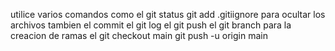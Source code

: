 utilice varios comandos 
como el git status
git add .gitiignore 
para ocultar los archivos
tambien el commit el git log el git push
el git branch para la creacion de ramas
el git checkout main 
git push -u origin main
